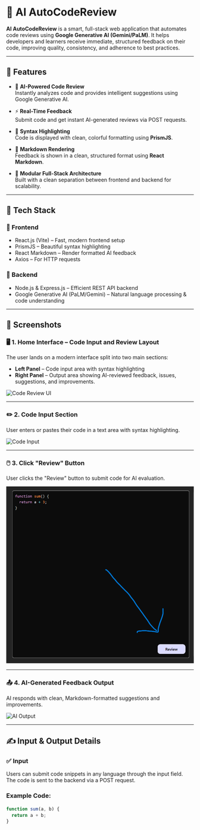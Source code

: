 # 🧠 AI AutoCodeReview

**AI AutoCodeReview** is a smart, full-stack web application that automates code reviews using **Google Generative AI (Gemini/PaLM)**. It helps developers and learners receive immediate, structured feedback on their code, improving quality, consistency, and adherence to best practices.

---

## 🚀 Features

- 🤖 **AI-Powered Code Review**  
  Instantly analyzes code and provides intelligent suggestions using Google Generative AI.

- ⚡ **Real-Time Feedback**  
  Submit code and get instant AI-generated reviews via POST requests.

- 🎨 **Syntax Highlighting**  
  Code is displayed with clean, colorful formatting using **PrismJS**.

- 📝 **Markdown Rendering**  
  Feedback is shown in a clean, structured format using **React Markdown**.

- 🔧 **Modular Full-Stack Architecture**  
  Built with a clean separation between frontend and backend for scalability.

---

## 🧰 Tech Stack

### 🔹 Frontend
- React.js (Vite) – Fast, modern frontend setup
- PrismJS – Beautiful syntax highlighting
- React Markdown – Render formatted AI feedback
- Axios – For HTTP requests

### 🔹 Backend
- Node.js & Express.js – Efficient REST API backend
- Google Generative AI (PaLM/Gemini) – Natural language processing & code understanding

---

## 📸 Screenshots

### 🖥️ 1. Home Interface – Code Input and Review Layout

The user lands on a modern interface split into two main sections:
- **Left Panel** – Code input area with syntax highlighting  
- **Right Panel** – Output area showing AI-reviewed feedback, issues, suggestions, and improvements.

![Code Review UI](public/)


---

### ✏️ 2. Code Input Section
User enters or pastes their code in a text area with syntax highlighting.

![Code Input](/public/input.png)

---

### 🖱️ 3. Click "Review" Button
User clicks the "Review" button to submit code for AI evaluation.

![Review Button](frontend/public/review.png)

---

### 📤 4. AI-Generated Feedback Output
AI responds with clean, Markdown-formatted suggestions and improvements.

![AI Output](./screenshots/ai-output.png)

---

## ✍️ Input & Output Details

### ✅ Input
Users can submit code snippets in any language through the input field. The code is sent to the backend via a POST request.

### Example Code:

```javascript
function sum(a, b) {
  return a + b;
}
